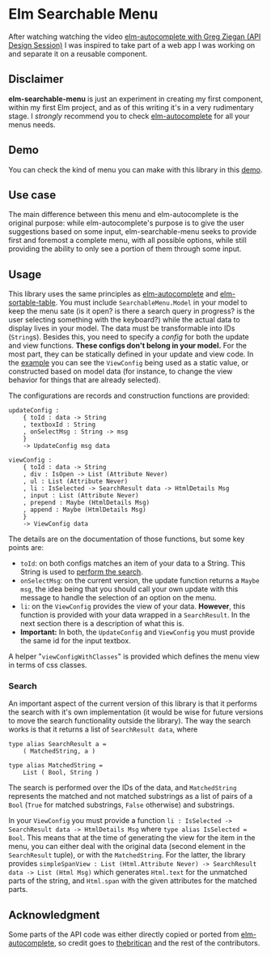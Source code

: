 # Elm Searchable Menu

After watching watching the video [elm-autocomplete with Greg Ziegan (API Design Session)](https://www.youtube.com/watch?v=KSuCYUqY058) I was inspired  to take part of a web app I was working on and separate it on a reusable component.

## Disclaimer

**elm-searchable-menu** is just an experiment in creating my first component, within my first Elm project, and as of this writing it's in a very rudimentary stage. I *strongly* recommend you to check [elm-autocomplete][elm-autocomplete] for all your menus needs.

## Demo

You can check the kind of menu you can make with this library in this [demo](https://SimplyNaOH.github.io/elm-searchable-menu).

## Use case

The main difference between this menu and elm-autocomplete is the original purpose: while elm-autocomplete's purpose is to give the user suggestions based on some input, elm-searchable-menu seeks to provide first and foremost a complete menu, with all possible options, while still providing the ability to only see a portion of them through some input.

## Usage

This library uses the same principles as [elm-autocomplete][elm-autocomplete] and [elm-sortable-table](https://github.com/evancz/elm-sortable-table/). You must include `SearchableMenu.Model` in your model to keep the menu sate (is it open? is there a search query in progress? is the user selecting something with the keyboard?) while the actual data to display lives in your model. The data must be transformable into IDs (`String`s). Besides this, you need to specify a *config* for both the update and view functions. **These configs don't belong in your model.** For the most part, they can be statically defined in your update and view code. In the [example](https://github.com/SimplyNaOH/elm-searchable-menu/blob/master/examples/src/Example.elm) you can see the `ViewConfig` being used as a static value, or constructed based on model data (for instance, to change the view behavior for things that are already selected).

The configurations are records and construction functions are provided:

    updateConfig :
        { toId : data -> String
        , textboxId : String
        , onSelectMsg : String -> msg
        }
        -> UpdateConfig msg data

    viewConfig :
        { toId : data -> String
        , div : IsOpen -> List (Attribute Never)
        , ul : List (Attribute Never)
        , li : IsSelected -> SearchResult data -> HtmlDetails Msg
        , input : List (Attribute Never)
        , prepend : Maybe (HtmlDetails Msg)
        , append : Maybe (HtmlDetails Msg)
        }
        -> ViewConfig data

The details are on the documentation of those functions, but some key points are:

- `toId`: on both configs matches an item of your data to a String. This String is used to [perform the search](#search).
- `onSelectMsg`: on the current version, the update function returns a `Maybe msg`, the idea being that you should call your own update with this message to handle the selection of an option on the menu.
- `li`: on the `ViewConfig` provides the view of your data. **However**, this function is provided with your data wrapped in a `SearchResult`. In the next section there is a description of what this is.
- **Important:** In both, the `UpdateConfig` and `ViewConfig` you must provide the same id for the input textbox.

A helper "`viewConfigWithClasses`" is provided which defines the menu view in terms of css classes.

### Search

An important aspect of the current version of this library is that it performs the search with it's own implementation (it would be wise for future versions to move the search functionality outside the library). The way the search works is that it returns a list of `SearchResult data`, where

    type alias SearchResult a =
        ( MatchedString, a )

    type alias MatchedString =
        List ( Bool, String )

The search is performed over the IDs of the data, and `MatchedString` represents the matched and not matched substrings as a list of pairs of a `Bool` (`True` for matched substrings, `False` otherwise) and substrings.

In your `ViewConfig` you must provide a function `li : IsSelected -> SearchResult data -> HtmlDetails Msg` where `type alias IsSelected = Bool`. This means that at the time of generating the view for the item in the menu, you can either deal with the original data (second element in the `SearchResult` tuple), or with the `MatchedString`. For the latter, the library provides `simpleSpanView : List (Html.Attribute Never) -> SearchResult data -> List (Html Msg)` which generates `Html.text` for the unmatched parts of the string, and `Html.span` with the given attributes for the matched parts.


## Acknowledgment

Some parts of the API code was either directly copied or ported from [elm-autocomplete][elm-autocomplete], so credit goes to [thebritican](https://github.com/thebritican) and the rest of the contributors.


[elm-autocomplete]:https://github.com/thebritican/elm-autocomplete

